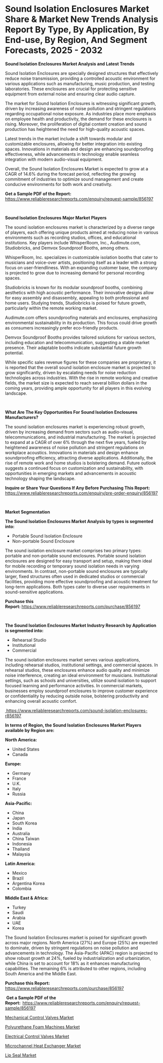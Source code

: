 <p><h1>Sound Isolation Enclosures Market Share & Market New Trends Analysis Report By Type, By Application, By End-use, By Region, And Segment Forecasts, 2025 - 2032</h1></p><p><strong>Sound Isolation Enclosures Market Analysis and Latest Trends</strong></p>
<p><p>Sound Isolation Enclosures are specially designed structures that effectively reduce noise transmission, providing a controlled acoustic environment for various applications such as manufacturing, music production, and testing laboratories. These enclosures are crucial for protecting sensitive equipment from external noise and ensuring clear audio capture.</p><p>The market for Sound Isolation Enclosures is witnessing significant growth, driven by increasing awareness of noise pollution and stringent regulations regarding occupational noise exposure. As industries place more emphasis on employee health and productivity, the demand for these enclosures is rising. Moreover, the proliferation of digital content creation and sound production has heightened the need for high-quality acoustic spaces. </p><p>Latest trends in the market include a shift towards modular and customizable enclosures, allowing for better integration into existing spaces. Innovations in materials and design are enhancing soundproofing effectiveness, while advancements in technology enable seamless integration with modern audio-visual equipment.</p><p>Overall, the Sound Isolation Enclosures Market is expected to grow at a CAGR of 14.6% during the forecast period, reflecting the growing commitment of industries to optimize sound management and create conducive environments for both work and creativity.</p></p>
<p><strong>Get a Sample PDF of the Report:&nbsp;</strong> <a href="https://www.reliableresearchreports.com/enquiry/request-sample/856197?utm_campaign=12&utm_medium=2&utm_source=Github&utm_content=ia&utm_term=16022025&utm_id=sound-isolation-enclosures">https://www.reliableresearchreports.com/enquiry/request-sample/856197</a></p>
<p>&nbsp;</p>
<p><strong>Sound Isolation Enclosures Major Market Players</strong></p>
<p><p>The sound isolation enclosures market is characterized by a diverse range of players, each offering unique products aimed at reducing noise in various environments such as recording studios, offices, and educational institutions. Key players include WhisperRoom, Inc., Audimute.com, Studiobricks, and Demvox Soundproof Booths, among others.</p><p>WhisperRoom, Inc. specializes in customizable isolation booths that cater to musicians and voice-over artists, positioning itself as a leader with a strong focus on user-friendliness. With an expanding customer base, the company is projected to grow due to increasing demand for personal recording spaces. </p><p>Studiobricks is known for its modular soundproof booths, combining aesthetics with high acoustic performance. Their innovative designs allow for easy assembly and disassembly, appealing to both professional and home users. Studying trends, Studiobricks is poised for future growth, particularly within the remote working market.</p><p>Audimute.com offers soundproofing materials and enclosures, emphasizing environmental sustainability in its production. This focus could drive growth as consumers increasingly prefer eco-friendly products. </p><p>Demvox Soundproof Booths provides tailored solutions for various sectors, including education and telecommunication, suggesting a stable market presence. Their adaptable booths indicate substantial future growth potential.</p><p>While specific sales revenue figures for these companies are proprietary, it is reported that the overall sound isolation enclosure market is projected to grow significantly, driven by escalating needs for noise reduction technologies across industries. With the rise in remote working and creative fields, the market size is expected to reach several billion dollars in the coming years, providing ample opportunity for all players in this evolving landscape.</p></p>
<p>&nbsp;</p>
<p><strong>What Are The Key Opportunities For Sound Isolation Enclosures Manufacturers?</strong></p>
<p><p>The sound isolation enclosures market is experiencing robust growth, driven by increasing demand from sectors such as audio-visual, telecommunications, and industrial manufacturing. The market is projected to expand at a CAGR of over 6% through the next five years, fueled by heightened awareness of noise pollution and stringent regulations on workplace acoustics. Innovations in materials and design enhance soundproofing efficiency, attracting diverse applications. Additionally, the rise of remote work and home studios is bolstering demand. Future outlook suggests a continued focus on customization and sustainability, with opportunities in emerging markets and advancements in acoustic technology shaping the landscape.</p></p>
<p><strong>Inquire or Share Your Questions If Any Before Purchasing This Report:</strong> <a href="https://www.reliableresearchreports.com/enquiry/pre-order-enquiry/856197?utm_campaign=12&utm_medium=2&utm_source=Github&utm_content=ia&utm_term=16022025&utm_id=sound-isolation-enclosures">https://www.reliableresearchreports.com/enquiry/pre-order-enquiry/856197</a></p>
<p>&nbsp;</p>
<p><strong>Market Segmentation</strong></p>
<p><strong>The Sound Isolation Enclosures Market Analysis by types is segmented into:</strong></p>
<p><ul><li>Portable Sound Isolation Enclosure</li><li>Non-portable Sound Enclosure</li></ul></p>
<p><p>The sound isolation enclosure market comprises two primary types: portable and non-portable sound enclosures. Portable sound isolation enclosures are designed for easy transport and setup, making them ideal for mobile recording or temporary sound isolation needs in varying environments. In contrast, non-portable sound enclosures are typically larger, fixed structures often used in dedicated studios or commercial facilities, providing more effective soundproofing and acoustic treatment for long-term applications. Both types cater to diverse user requirements in sound-sensitive applications.</p></p>
<p><strong>Purchase this Report:&nbsp;</strong><a href="https://www.reliableresearchreports.com/purchase/856197?utm_campaign=12&utm_medium=2&utm_source=Github&utm_content=ia&utm_term=16022025&utm_id=sound-isolation-enclosures">https://www.reliableresearchreports.com/purchase/856197</a></p>
<p>&nbsp;</p>
<p><strong>The Sound Isolation Enclosures Market Industry Research by Application is segmented into:</strong></p>
<p><ul><li>Rehearsal Studio</li><li>Institutional</li><li>Commercial</li></ul></p>
<p><p>The sound isolation enclosures market serves various applications, including rehearsal studios, institutional settings, and commercial spaces. In rehearsal studios, these enclosures enhance audio quality and minimize noise interference, creating an ideal environment for musicians. Institutional settings, such as schools and universities, utilize sound isolation to support focused learning and performance activities. In commercial markets, businesses employ soundproof enclosures to improve customer experience or confidentiality by reducing outside noise, bolstering productivity and enhancing overall acoustic comfort.</p></p>
<p><a href="https://www.reliableresearchreports.com/sound-isolation-enclosures-r856197?utm_campaign=12&utm_medium=2&utm_source=Github&utm_content=ia&utm_term=16022025&utm_id=sound-isolation-enclosures">&nbsp;https://www.reliableresearchreports.com/sound-isolation-enclosures-r856197</a></p>
<p><strong>In terms of Region, the Sound Isolation Enclosures Market Players available by Region are:</strong></p>
<p>
    <p> <strong> North America: </strong>
        <ul>
            <li>United States</li>
            <li>Canada</li>
        </ul>
        </p> 
    <p> <strong> Europe: </strong>
        <ul>
            <li>Germany</li>
            <li>France</li>
            <li>U.K.</li>
            <li>Italy</li>
            <li>Russia</li>
        </ul>
        </p> 
    <p> <strong> Asia-Pacific: </strong>
        <ul>
            <li>China</li>
            <li>Japan</li>
            <li>South Korea</li>
            <li>India</li>
            <li>Australia</li>
            <li>China Taiwan</li>
            <li>Indonesia</li>
            <li>Thailand</li>
            <li>Malaysia</li>
        </ul>
        </p> 
    <p> <strong> Latin America: </strong>
        <ul>
            <li>Mexico</li>
            <li>Brazil</li>
            <li>Argentina Korea</li>
            <li>Colombia</li>
        </ul>
        </p> 
    <p> <strong> Middle East & Africa: </strong>
        <ul>
            <li>Turkey</li>
            <li>Saudi</li>
            <li>Arabia</li>
            <li>UAE</li>
            <li>Korea</li>
        </ul>
    </p>
    </p>
<p><p>The Sound Isolation Enclosures market is poised for significant growth across major regions. North America (27%) and Europe (25%) are expected to dominate, driven by stringent regulations on noise pollution and advancements in technology. The Asia-Pacific (APAC) region is projected to show robust growth at 24%, fueled by industrialization and urbanization, while China is set to account for 18% as it enhances manufacturing capabilities. The remaining 6% is attributed to other regions, including South America and the Middle East.</p></p>
<p><strong>Purchase this Report: </strong><a href="https://www.reliableresearchreports.com/purchase/856197?utm_campaign=12&utm_medium=2&utm_source=Github&utm_content=ia&utm_term=16022025&utm_id=sound-isolation-enclosures">https://www.reliableresearchreports.com/purchase/856197</a></p>
<p>&nbsp;<strong>Get a Sample PDF of the Report:&nbsp;&nbsp;</strong><a href="https://www.reliableresearchreports.com/enquiry/request-sample/856197?utm_campaign=12&utm_medium=2&utm_source=Github&utm_content=ia&utm_term=16022025&utm_id=sound-isolation-enclosures">https://www.reliableresearchreports.com/enquiry/request-sample/856197</a></p>
<p><strong></strong></p>
<p><p><a href="https://github.com/tszkintruca/Market-Research-Report-List-1/blob/main/mechanical-control-valves-market.md?utm_campaign=12&utm_medium=2&utm_source=Github&utm_content=ia&utm_term=16022025&utm_id=sound-isolation-enclosures">Mechanical Control Valves Market</a></p><p><a href="https://github.com/ivvrgibi/Market-Research-Report-List-1/blob/main/polyurethane-foam-machines-market.md?utm_campaign=12&utm_medium=2&utm_source=Github&utm_content=ia&utm_term=16022025&utm_id=sound-isolation-enclosures">Polyurethane Foam Machines Market</a></p><p><a href="https://github.com/aidelndasse/Market-Research-Report-List-1/blob/main/electrical-control-valves-market.md?utm_campaign=12&utm_medium=2&utm_source=Github&utm_content=ia&utm_term=16022025&utm_id=sound-isolation-enclosures">Electrical Control Valves Market</a></p><p><a href="https://github.com/abuugjetaj/Market-Research-Report-List-1/blob/main/microchannel-heat-exchanger-market.md?utm_campaign=12&utm_medium=2&utm_source=Github&utm_content=ia&utm_term=16022025&utm_id=sound-isolation-enclosures">Microchannel Heat Exchanger Market</a></p><p><a href="https://github.com/amoakuolaopa/Market-Research-Report-List-1/blob/main/lip-seal-market.md?utm_campaign=12&utm_medium=2&utm_source=Github&utm_content=ia&utm_term=16022025&utm_id=sound-isolation-enclosures">Lip Seal Market</a></p></p>